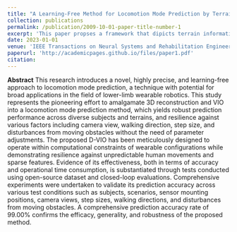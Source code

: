 ```yaml
---
title: "A Learning-Free Method for Locomotion Mode Prediction by Terrain Reconstruction and Visual-Inertial Odometry"
collection: publications
permalink: /publication/2009-10-01-paper-title-number-1
excerpt: 'This paper propses a framework that dipicts terrain information and human motion in a unified robout representation for wearable robots control. It avoids the processing for learning and presents generality across people and environment.'
date: 2023-01-01
venue: 'IEEE Transactions on Neural Systems and Rehabilitation Engineering'
paperurl: 'http://academicpages.github.io/files/paper1.pdf'
citation: 
---
```



**Abstract** This research introduces a novel, highly precise, and learning-free approach to locomotion mode prediction, a technique with potential for broad applications in the field of lower-limb wearable robotics. This study represents the pioneering effort to amalgamate 3D reconstruction and VIO into a locomotion mode prediction method, which yields robust prediction performance across diverse subjects and terrains, and resilience against various factors including camera view, walking direction, step size, and disturbances from moving obstacles without the need of parameter adjustments. The proposed D-VIO has been meticulously designed to operate within computational constraints of wearable configurations while demonstrating resilience against unpredictable human movements and sparse features. Evidence of its effectiveness, both in terms of accuracy and operational time consumption, is substantiated through tests conducted using open-source dataset and closed-loop evaluations. Comprehensive experiments were undertaken to validate its prediction accuracy across various test conditions such as subjects, scenarios, sensor mounting positions, camera views, step sizes, walking directions, and disturbances from moving obstacles. A comprehensive prediction accuracy rate of 99.00% confirms the efficacy, generality, and robustness of the proposed method.
